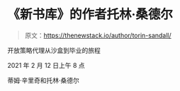 # 《新书库》的作者托林·桑德尔

> 原文：<https://thenewstack.io/author/torin-sandall/>

开放策略代理从沙盒到毕业的旅程

2021 年 2 月 12 日上午 8 点

蒂姆·辛里奇和托林·桑德尔